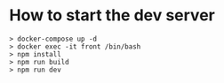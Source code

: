 # How to start the dev server
```
> docker-compose up -d
> docker exec -it front /bin/bash
> npm install
> npm run build
> npm run dev
```
